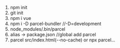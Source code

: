1. npm init 
2. git init
3. npm i vue
4. npm i -D parcel-bundler
//-D=development
5. node_modules/.bin/parcel
6. alias -> package.json
//global add parcel
7. parcel src/index.html(--no-cache)
or npx parcel...


